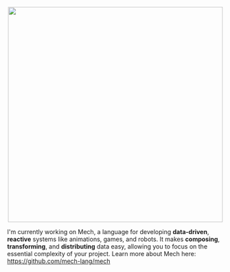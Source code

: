 <p align="center">
  <img width="500px" src="https://camo.githubusercontent.com/3ba20fc324c2bc8f94ce976adc8fa0ca5208193fbfb0ec8b4e5800817f36539d/687474703a2f2f6d6563682d6c616e672e6f72672f696d672f6c6f676f2e706e67">
</p>

I'm currently working on Mech, a language for developing **data-driven**, **reactive** systems like animations, games, and robots. It makes **composing**, **transforming**, and **distributing** data easy, allowing you to focus on the essential complexity of your project. Learn more about Mech here: https://github.com/mech-lang/mech

<!--
**cmontella/cmontella** is a ✨ _special_ ✨ repository because its `README.md` (this file) appears on your GitHub profile.

Here are some ideas to get you started:

- 🔭 I’m currently working on ...
- 🌱 I’m currently learning ...
- 👯 I’m looking to collaborate on ...
- 🤔 I’m looking for help with ...
- 💬 Ask me about ...
- 📫 How to reach me: ...
- 😄 Pronouns: ...
- ⚡ Fun fact: ...
-->
